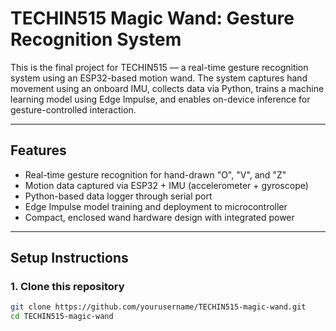 # TECHIN515 Magic Wand: Gesture Recognition System

This is the final project for TECHIN515 — a real-time gesture recognition system using an ESP32-based motion wand. The system captures hand movement using an onboard IMU, collects data via Python, trains a machine learning model using Edge Impulse, and enables on-device inference for gesture-controlled interaction.

---

## Features

- Real-time gesture recognition for hand-drawn "O", "V", and "Z"
- Motion data captured via ESP32 + IMU (accelerometer + gyroscope)
- Python-based data logger through serial port
- Edge Impulse model training and deployment to microcontroller
- Compact, enclosed wand hardware design with integrated power

---

## Setup Instructions

### 1. Clone this repository

```bash
git clone https://github.com/yourusername/TECHIN515-magic-wand.git
cd TECHIN515-magic-wand
